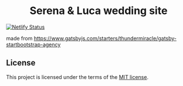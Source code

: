 <h1 align="center">
  Serena & Luca wedding site
</h1>

[![Netlify Status](https://api.netlify.com/api/v1/badges/6dfacac0-9c70-43b8-87b4-e377002950ab/deploy-status)](https://app.netlify.com/sites/sere-luca/deploys)

made from https://www.gatsbyjs.com/starters/thundermiracle/gatsby-startbootstrap-agency

## License

This project is licensed under the terms of the [MIT license](/LICENSE).
